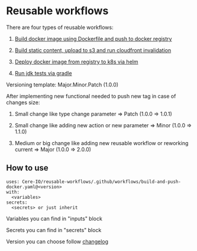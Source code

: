 # Reusable workflows

There are four types of reusable workflows:

1) [Build docker image using Dockerfile and push to docker registry](.github/workflows/build-and-push-docker.yaml)

2) [Build static content, upload to s3 and run cloudfront invalidation](.github/workflows/build-and-upload-static.yaml)

3) [Deploy docker image from registry to k8s via helm](.github/workflows/deploy-with-helm.yaml)

4) [Run jdk tests via gradle](.github/workflows/tests-jdk-gradle.yaml)

Versioning template: Major.Minor.Patch (1.0.0)

After implementing new functional needed to push new tag in case of changes size:

1) Small change like type change parameter ⇒ Patch (1.0.0 ⇒ 1.0.1)

2) Small change like adding new action or new parameter ⇒ Minor (1.0.0 ⇒ 1.1.0)

3) Medium or big change like adding new reusable workflow or reworking current ⇒ Major (1.0.0 ⇒ 2.0.0)

## How to use

```
uses: Cere-IO/reusable-workflows/.github/workflows/build-and-push-docker.yaml@<version>
with:
  <variables>
secrets:
  <secrets> or just inherit
```

Variables you can find in "inputs" block

Secrets you can find in "secrets" block

Version you can choose follow [changelog](CHANGELOG.md)